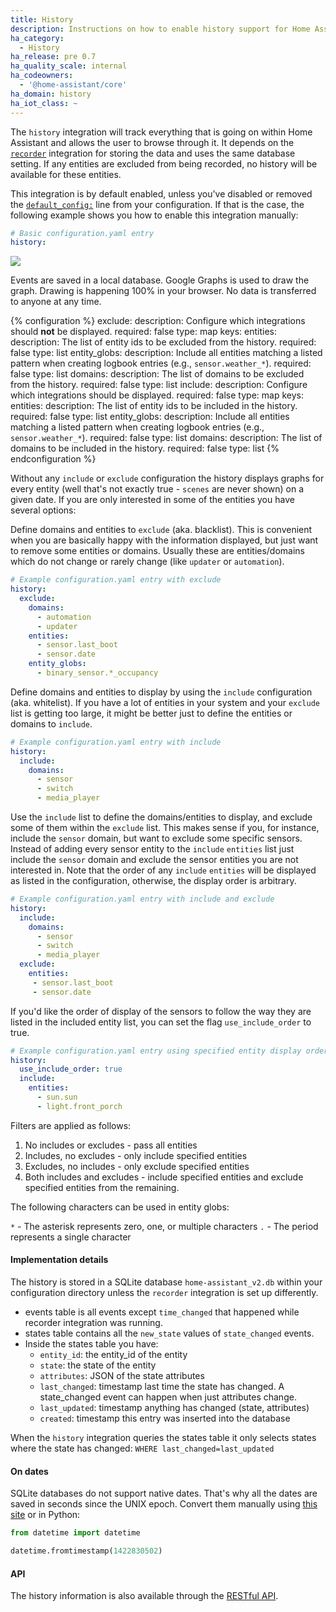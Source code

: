 ```yaml
---
title: History
description: Instructions on how to enable history support for Home Assistant.
ha_category:
  - History
ha_release: pre 0.7
ha_quality_scale: internal
ha_codeowners:
  - '@home-assistant/core'
ha_domain: history
ha_iot_class: ~
---
```


The `history` integration will track everything that is going on within Home
Assistant and allows the user to browse through it. It depends on the [`recorder`](/integrations/recorder/)
integration for storing the data and uses the same database setting.
If any entities are excluded from being recorded,
no history will be available for these entities.

This integration is by default enabled, unless you've disabled or removed the [`default_config:`](https://www.home-assistant.io/integrations/default_config/) line from your configuration. If that is the case, the following example shows you how to enable this integration manually:

```yaml
# Basic configuration.yaml entry
history:
```

<p class='img'>
  <a href='/images/screenshots/component_history_24h.png'>
    <img src='/images/screenshots/component_history_24h.png' />
  </a>
</p>

<div class='note'>
Events are saved in a local database. Google Graphs is used to draw the graph.
Drawing is happening 100% in your browser. No data is transferred to anyone at any time.
</div>

{% configuration %}
exclude:
  description: Configure which integrations should **not** be displayed.
  required: false
  type: map
  keys:
    entities:
      description: The list of entity ids to be excluded from the history.
      required: false
      type: list
    entity_globs:
      description: Include all entities matching a listed pattern when creating logbook entries (e.g., `sensor.weather_*`).
      required: false
      type: list
    domains:
      description: The list of domains to be excluded from the history.
      required: false
      type: list
include:
  description: Configure which integrations should be displayed.
  required: false
  type: map
  keys:
    entities:
      description: The list of entity ids to be included in the history.
      required: false
      type: list
    entity_globs:
      description: Include all entities matching a listed pattern when creating logbook entries (e.g., `sensor.weather_*`).
      required: false
      type: list
    domains:
      description: The list of domains to be included in the history.
      required: false
      type: list
{% endconfiguration %}

Without any `include` or `exclude` configuration the history displays graphs for
 every entity (well that's not exactly true -
 `scenes` are never shown) on a given date. If you are only interested in some
 of the entities you have several options:

Define domains and entities to `exclude` (aka. blacklist). This is convenient
when you are basically happy with the information displayed, but just want to
remove some entities or domains. Usually these are entities/domains which do not
change or rarely change (like `updater` or `automation`).

```yaml
# Example configuration.yaml entry with exclude
history:
  exclude:
    domains:
      - automation
      - updater
    entities:
      - sensor.last_boot
      - sensor.date
    entity_globs:
      - binary_sensor.*_occupancy
```

Define domains and entities to display by using the `include` configuration
(aka. whitelist). If you have a lot of entities in your system and your
`exclude` list is getting too large, it might be better just to define the
entities or domains to `include`.

```yaml
# Example configuration.yaml entry with include
history:
  include:
    domains:
      - sensor
      - switch
      - media_player
```

Use the `include` list to define the domains/entities to display, and exclude
some of them within the `exclude` list. This makes sense if you, for instance,
include the `sensor` domain, but want to exclude some specific sensors. Instead
of adding every sensor entity to the `include` `entities` list just include the
`sensor` domain and exclude the sensor entities you are not interested in.
Note that the order of any `include` `entities` will be displayed as listed in
the configuration, otherwise, the display order is arbitrary.

```yaml
# Example configuration.yaml entry with include and exclude
history:
  include:
    domains:
      - sensor
      - switch
      - media_player
  exclude:
    entities:
     - sensor.last_boot
     - sensor.date
```

If you'd like the order of display of the sensors to follow the way they are
listed in the included entity list,
you can set the flag `use_include_order` to true.

```yaml
# Example configuration.yaml entry using specified entity display order
history:
  use_include_order: true
  include:
    entities:
      - sun.sun
      - light.front_porch
```

Filters are applied as follows:

1. No includes or excludes - pass all entities
2. Includes, no excludes - only include specified entities
3. Excludes, no includes - only exclude specified entities
4. Both includes and excludes - include specified entities and exclude specified entities from the remaining.

The following characters can be used in entity globs:

`*` - The asterisk represents zero, one, or multiple characters
`.` - The period represents a single character

#### Implementation details

The history is stored in a SQLite database `home-assistant_v2.db` within your
configuration directory unless the `recorder` integration is set up differently.

 - events table is all events except `time_changed` that happened while recorder integration was running.
 - states table contains all the `new_state` values of `state_changed` events.
 - Inside the states table you have:
   - `entity_id`: the entity_id of the entity
   - `state`: the state of the entity
   - `attributes`: JSON of the state attributes
   - `last_changed`: timestamp last time the state has changed. A state_changed event can happen when just attributes change.
   - `last_updated`: timestamp anything has changed (state, attributes)
   - `created`: timestamp this entry was inserted into the database

When the `history` integration queries the states table it only selects states
where the state has changed: `WHERE last_changed=last_updated`

#### On dates

SQLite databases do not support native dates. That's why all the dates are saved
in seconds since the UNIX epoch. Convert them manually using
[this site](https://www.epochconverter.com/) or in Python:

```python
from datetime import datetime

datetime.fromtimestamp(1422830502)
```

#### API

The history information is also available through the
[RESTful API](/developers/rest_api/#get-apihistory).
